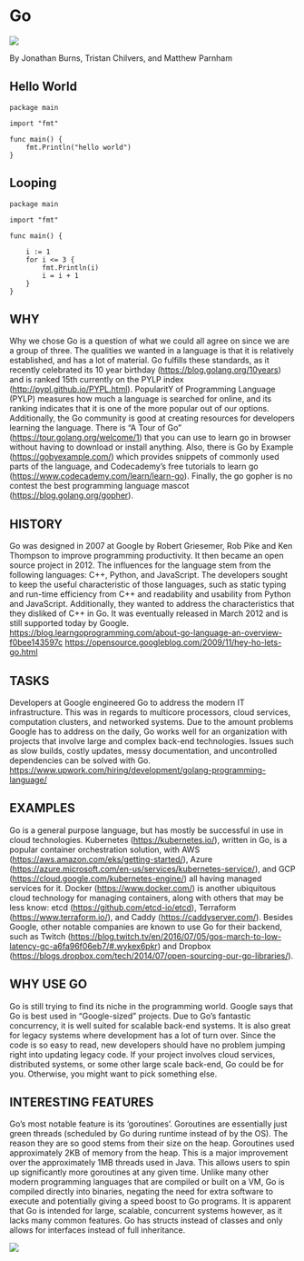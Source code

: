 # Go

<img src="https://github.com/egonelbre/gophers/blob/master/.thumb/animation/gopher-dance-long-3x.gif ">

By Jonathan Burns, Tristan Chilvers, and Matthew Parnham

## Hello World

```golang
package main

import "fmt"

func main() {
    fmt.Println("hello world")
}
```
 
## Looping

```golang
package main

import "fmt"

func main() {
	
    i := 1
    for i <= 3 {
        fmt.Println(i)
        i = i + 1
    }
}
```
 
## WHY
Why we chose Go is a question of what we could all agree on since we are a group of three. The qualities we wanted in a language is that it is relatively established, and has a lot of material. Go fulfills these standards, as it recently celebrated its 10 year birthday (https://blog.golang.org/10years) and is ranked 15th currently on the PYLP index (http://pypl.github.io/PYPL.html). PopularitY of Programming Language (PYLP) measures how much a language is searched for online, and its ranking indicates that it is one of the more popular out of our options. Additionally, the Go community is good at creating resources for developers learning the language. There is “A Tour of Go” (https://tour.golang.org/welcome/1) that you can use to learn go in browser without having to download or install anything. Also, there is Go by Example (https://gobyexample.com/) which provides snippets of commonly used parts of the language, and Codecademy’s free tutorials to learn go (https://www.codecademy.com/learn/learn-go). Finally, the go gopher is no contest the best programming language mascot (https://blog.golang.org/gopher). 
 
## HISTORY
Go was designed in 2007 at Google by Robert Griesemer, Rob Pike and Ken Thompson to improve programming productivity. It then became an open source project in 2012. The influences for the language stem from the following languages: C++, Python, and JavaScript. The developers sought to keep the useful characteristic of those languages, such as static typing and run-time efficiency from C++ and readability and usability from Python and JavaScript. Additionally, they wanted to address the characteristics that they disliked of C++ in Go. It was eventually released in March 2012 and is still supported today by Google.
https://blog.learngoprogramming.com/about-go-language-an-overview-f0bee143597c
https://opensource.googleblog.com/2009/11/hey-ho-lets-go.html
 
## TASKS
Developers at Google engineered Go to address the modern IT infrastructure. This was in regards to multicore processors, cloud services, computation clusters, and networked systems. Due to the amount problems Google has to address on the daily, Go works well for an organization with projects that involve large and complex back-end technologies. Issues such as slow builds, costly updates, messy documentation, and uncontrolled dependencies can be solved with Go.
https://www.upwork.com/hiring/development/golang-programming-language/
 
## EXAMPLES
Go is a general purpose language, but has mostly be successful in use in cloud technologies. Kubernetes (https://kubernetes.io/), written in Go, is a popular container orchestration solution, with AWS (https://aws.amazon.com/eks/getting-started/), Azure (https://azure.microsoft.com/en-us/services/kubernetes-service/), and GCP (https://cloud.google.com/kubernetes-engine/) all having managed services for it. Docker (https://www.docker.com/) is another ubiquitous cloud technology for managing containers, along with others that may be less know: etcd (https://github.com/etcd-io/etcd), Terraform (https://www.terraform.io/), and Caddy (https://caddyserver.com/). Besides Google, other notable companies are known to use Go for their backend, such as Twitch (https://blog.twitch.tv/en/2016/07/05/gos-march-to-low-latency-gc-a6fa96f06eb7/#.wykex6pkr) and Dropbox (https://blogs.dropbox.com/tech/2014/07/open-sourcing-our-go-libraries/). 
 
## WHY USE GO
Go is still trying to find its niche in the programming world.  Google says that Go is best used in “Google-sized” projects.  Due to Go’s fantastic concurrency, it is well suited for scalable back-end systems.  It is also great for legacy systems where development has a lot of turn over.  Since the code is so easy to read, new developers should have no problem jumping right into updating legacy code.  If your project involves cloud services, distributed systems, or some other large scale back-end, Go could be for you.  Otherwise, you might want to pick something else.
 
## INTERESTING FEATURES
Go’s most notable feature is its ‘goroutines’.  Goroutines are essentially just green threads (scheduled by Go during runtime instead of by the OS).  The reason they are so good stems from their size on the heap.  Goroutines used approximately 2KB of memory from the heap.  This is a major improvement over the approximately 1MB threads used in Java.  This allows users to spin up significantly more goroutines at any given time.  Unlike many other modern programming languages that are compiled or built on a VM, Go is compiled directly into binaries, negating the need for extra software to execute and potentially giving a speed boost to Go programs.  It is apparent that Go is intended for large, scalable, concurrent systems however, as it lacks many common features.  Go has structs instead of classes and only allows for interfaces instead of full inheritance.

<img src="https://blog.golang.org/gopher/header.jpg" >

